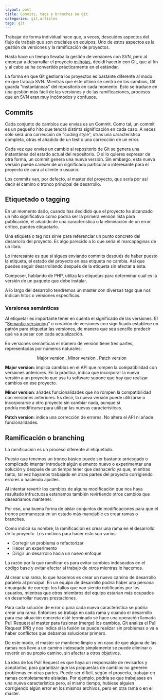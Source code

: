 ```yaml
---
layout: post
title: Commits, tags y branches en git
categories: git,articles
tags: git
---
```


Trabajar de forma individual hace que, a veces, descuides aspectos del flujo de trabajo que son cruciales en equipos. Uno de estos aspectos es la gestión de versiones y la ramificación de proyectos.

Hasta hace un tiempo llevaba la gestión de versiones con SVN, pero al empezar a desarrollar el proyecto [milhojas](https://github.com/franiglesias/milhojas), decidí hacerlo con Git, que al fin y al cabo se ha convertido prácticamente en el estándar.

La forma en que Git gestiona los proyectos es bastante diferente al modo en que trabaja SVN. Mientras que éste último se centra en los cambios, Git guarda "instantáneas" del repositorio en cada momento. Esto se traduce en una gestión más fácil de las versiones y de las ramificaciones, procesos que en SVN eran muy incómodos y confusos.

## Commits

Cada conjunto de cambios que envías es un Commit. Como tal, un commit es un pequeño hito que tendrá distinta significación en cada caso. A veces sólo será una corrección de "coding style", otras una característica completa, otras el añadido de un test o una corrección de un error.

Cada vez que envías un cambio al repositorio de Git se genera una instantánea del estado actual del repositorio. O si lo quieres expresar de otra forma, un commit genera una nueva versión. Sin embargo, esta nueva versión puede carecer de un significado particular o interesante para el proyecto de cara al cliente o usuario.

Los commits van, por defecto, al master del proyecto, que sería por así decir el camino o tronco principal de desarrollo.

## Etiquetado o tagging

En un momento dado, cuando has decidido que el proyecto ha alcanzado un hito significativo como podría ser la primera versión lista para publicación, el añadido de una característica o la eliminación de un error crítico, puedes etiquetarlo.

Una etiqueta o tag nos sirve para referenciar un punto concreto del desarrollo del proyecto. Es algo parecido a lo que sería el marcapáginas de un libro.

Lo interesante es que si sigues enviando commits después de haber puesto la etiqueta, el estado del proyecto en esa etiqueta no cambia. Así que puedes seguir desarrollando después de la etiqueta sin afectar a ésta.

Composer, hablando de PHP, utiliza las etiquetas para determinar cual es la versión de un paquete que debe instalar.

A lo largo del desarrollo tendremos un master con diversas tags que nos indican hitos o versiones específicas.

### Versiones semánticas

Al etiquetar es importante tener en cuenta el significado de las versiones. El "[Semantic versioning](http://semver.org)" o creación de versiones con significado establece un patrón para etiquetar las versiones, de manera que sea sencillo predecir qué va a pasar con cada actualización.

En versiones semánticas el número de versión tiene tres partes, representadas por números naturales:
<p style="text-align:center;">Major version . Minor version . Patch version</p>

**Major version**: implica cambios en el API que rompen la compatibilidad con versiones anteriores. En la práctica, indica que incorporar la nueva versión a un proyecto que usa tu software supone que hay que realizar cambios en ese proyecto.

**Minor version**: añades funcionalidades que no rompen la compatibilidad con versiones anteriores. Es decir, la nueva versión puede utilizarse o incorporarse a otro proyecto sin cambiar nada, aunque sí podría modificarse para utilizar las nuevas características.

**Patch version**: indica una corrección de errores. No altera el API ni añade funcionalidades.

## Ramificación o branching

La ramificación es un proceso diferente al etiquetado.

Puesto que tenemos un tronco básico puede ser bastante arriesgado o complicado intentar introducir algún elemento nuevo o experimentar una solución y después de un tiempo tener que deshacerlo ya que, mientras tanto, tal vez hayamos trabajado en otras partes del proyecto corrigiendo errores o haciendo ajustes.

Al intentar revertir los cambios de alguna modificación que nos haya resultado infructuosa estaríamos también revirtiendo otros cambios que desearíamos mantener.

Por eso, una buena forma de aislar conjuntos de modificaciones para que el tronco permanezca en un estado más manejable es crear ramas o branches.

Como indica su nombre, la ramificación es crear una rama en el desarrollo de tu proyecto. Los motivos para hacer esto son varios:

* Corregir un problema o refactorizar
* Hacer un experimento
* Dirigir un desarrollo hacia un nuevo enfoque

La razón por la que ramificar es para evitar cambios indeseados en el código base y evitar afectar al trabajo de otros mientras lo hacemos.

Al crear una rama, lo que hacemos es crear un nuevo camino de desarrollo paralelo al principal. En un equipo de desarrollo podría haber una persona encargada de corregir los fallos que van siendo notificados por los usuarios, mientras que otros miembros del equipo estarían más ocupados en desarrollar nuevas prestaciones.

Para cada solución de error o para cada nueva característica se podría crear una rama. Entonces se trabaja en cada rama y cuando el desarrollo para esa situación concreta esté terminado se hace una operación llamada Pull Request al master para fusionar (merge) los cambios. Git analiza el Pull Request (PR) y nos indica si la fusión se puede realizar sin problemas o va a haber conflictos que debamos solucionar primero.

De este modo, el master se mantiene limpio y en caso de que alguna de las ramas nos lleve a un camino indeseado simplemente se puede eliminar o revertir en su propio camino, sin afectar a otros objetivos.

La idea de los Pull Request es que haya un responsable de revisarlos y aceptarlos, para garantizar que las propuestas de cambios no generen problemas en otras partes. Puede ser difícil, según el proyecto, trabajar en ramas completamente aisladas. Por ejemplo, podría se que trabajases en una nueva característica pero, al mismo tiempo, hubiese alguien corrigiendo algún error en los mismos archivos, pero en otra rama o en el master.

 
